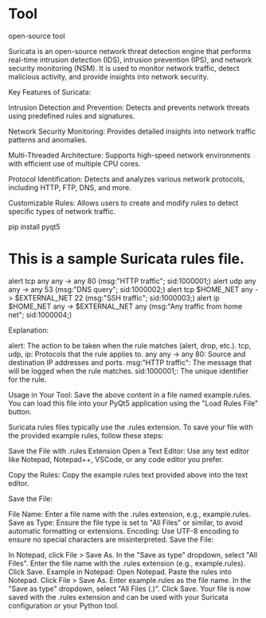 # Tool
open-source tool

Suricata is an open-source network threat detection engine that performs real-time intrusion detection (IDS), intrusion prevention (IPS), and network security monitoring (NSM). It is used to monitor network traffic, detect malicious activity, and provide insights into network security.

Key Features of Suricata:

Intrusion Detection and Prevention: 
              Detects and prevents network threats using predefined rules and signatures.
              
Network Security Monitoring: 
              Provides detailed insights into network traffic patterns and anomalies.
              
Multi-Threaded Architecture: 
              Supports high-speed network environments with efficient use of multiple CPU cores.
              
Protocol Identification:
              Detects and analyzes various network protocols, including HTTP, FTP, DNS, and more.
              
Customizable Rules: 
              Allows users to create and modify rules to detect specific types of network traffic.

pip install pyqt5


# This is a sample Suricata rules file.

alert tcp any any -> any 80 (msg:"HTTP traffic"; sid:1000001;)
alert udp any any -> any 53 (msg:"DNS query"; sid:1000002;)
alert tcp $HOME_NET any -> $EXTERNAL_NET 22 (msg:"SSH traffic"; sid:1000003;)
alert ip $HOME_NET any -> $EXTERNAL_NET any (msg:"Any traffic from home net"; sid:1000004;)

Explanation:

alert:
    The action to be taken when the rule matches (alert, drop, etc.).
    tcp, udp, ip: Protocols that the rule applies to.
    any any -> any 80: Source and destination IP addresses and ports.
    msg:"HTTP traffic": The message that will be logged when the rule matches.
    sid:1000001;: The unique identifier for the rule.

Usage in Your Tool:
    Save the above content in a file named example.rules.
    You can load this file into your PyQt5 application using the "Load Rules File" button.


Suricata rules files typically use the .rules extension. To save your file with the provided example rules, follow these steps:

Save the File with .rules Extension
Open a Text Editor: Use any text editor like Notepad, Notepad++, VSCode, or any code editor you prefer.

Copy the Rules: Copy the example rules text provided above into the text editor.

Save the File:

File Name:
    Enter a file name with the .rules extension, e.g., example.rules.
Save as Type:
    Ensure the file type is set to "All Files" or similar, to avoid automatic formatting or extensions.
Encoding: 
    Use UTF-8 encoding to ensure no special characters are misinterpreted.
Save the File:

In Notepad, click File > Save As.
In the "Save as type" dropdown, select "All Files".
Enter the file name with the .rules extension (e.g., example.rules).
Click Save.
Example in Notepad:
Open Notepad.
Paste the rules into Notepad.
Click File > Save As.
Enter example.rules as the file name.
In the "Save as type" dropdown, select "All Files (.)".
Click Save.
Your file is now saved with the .rules extension and can be used with your Suricata configuration or your Python tool.
